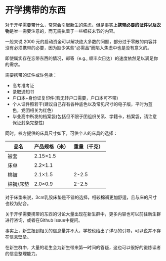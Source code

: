 # 开学携带的东西

对于开学需要带什么，常常会引起新生的焦虑，但是事实上**携带必要的证件以及衣物**是唯一需要注意的，而无需执着于一些细枝末节的内容。

一般来说 2000 元的启动资金可以解决绝大多数的问题，部分过于零散的内容并没有必须携带的必要，因为缺少某些“必需品”而陷入焦虑中也是没有意义的。

即使属实存在忘带东西的情况，邮寄（e.g., 顺丰次日达）的速度依然足以满足你的需求。

需要携带的证件或许包括：

- 高考准考证
- 录取通知书
- 户口本+身份证复印件(若无转户口需要，户口本可不带)
- 个人证件照若干(建议自己存有各种底色以及常见尺寸的电子版，平时为蓝色，党团相关为红色)
- 毕业高中所发的档案袋(包括但不限于团组织关系、学籍卡，档案袋，请注意保证封条完整性)

同时，校方提供的床具尺寸如下，可供个人的床具的选择：

| 品名      | 产品规格（米）   | 重量（千克） |
| --------- | ---------------- | ------------ |
| 被套      | 2.15$\times$1.5 |              |
| 床单      | 2.2$\times$1.1  |              |
| 棉被      | 2.1$\times$1.5  | 2-2.5      |
| 棉褥/床垫 | 2.0$\times$0.9  | 2-2.5      |

对于床垫来说，3cm乳胶床垫是不错的选择，相较棉褥更加舒适，且与床的尺寸也较为贴合。

关于开学需要携带的东西的讨论大量出现在新生群中，更多内容也可以前往新生群进行咨询，或者在Github Issue中提问。

事实上，新生报到相关的信息量并不大，学校也给出了详尽的引导，可以说并不存在信息壁垒。

在新生群中，大量的老生会为新生带来第一时间的答疑，这也可以很好的锻炼读者的信息整理能力。